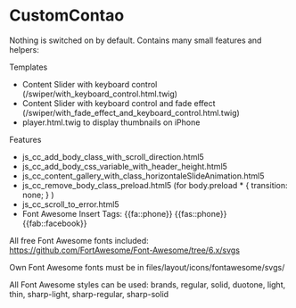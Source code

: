 # CustomContao

Nothing is switched on by default. Contains many small features and helpers:

Templates
- Content Slider with keyboard control (/swiper/with_keyboard_control.html.twig)
- Content Slider with keyboard control and fade effect (/swiper/with_fade_effect_and_keyboard_control.html.twig)
- player.html.twig to display thumbnails on iPhone

Features
- js_cc_add_body_class_with_scroll_direction.html5
- js_cc_add_body_css_variable_with_header_height.html5
- js_cc_content_gallery_with_class_horizontaleSlideAnimation.html5
- js_cc_remove_body_class_preload.html5 (for body.preload * { transition: none; } )
- js_cc_scroll_to_error.html5
- Font Awesome Insert Tags: {{fa::phone}} {{fas::phone}} {{fab::facebook}}

All free Font Awesome fonts included: https://github.com/FortAwesome/Font-Awesome/tree/6.x/svgs

Own Font Awesome fonts must be in files/layout/icons/fontawesome/svgs/

All Font Awesome styles can be used: brands, regular, solid, duotone, light, thin, sharp-light, sharp-regular, sharp-solid
